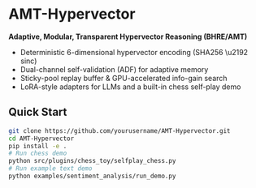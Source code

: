 # AMT-Hypervector

**Adaptive, Modular, Transparent Hypervector Reasoning (BHRE/AMT)**

- Deterministic 6-dimensional hypervector encoding (SHA256 \u2192 sinc)  
- Dual-channel self-validation (ADF) for adaptive memory  
- Sticky-pool replay buffer & GPU-accelerated info-gain search  
- LoRA-style adapters for LLMs and a built-in chess self-play demo  

## Quick Start
```bash
git clone https://github.com/yourusername/AMT-Hypervector.git
cd AMT-Hypervector
pip install -e .
# Run chess demo
python src/plugins/chess_toy/selfplay_chess.py
# Run example text demo
python examples/sentiment_analysis/run_demo.py
```
